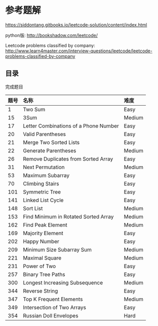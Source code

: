 # 参考题解

https://siddontang.gitbooks.io/leetcode-solution/content/index.html

python版: http://bookshadow.com/leetcode/

Leetcode problems classified by company:
http://www.learn4master.com/interview-questions/leetcode/leetcode-problems-classified-by-company

## 目录

完成题目


|题号|名称|难度|
|:----|:----|:----|
|1|Two Sum|Easy|
|15|3Sum|Medium|
|17|Letter Combinations of a Phone Number|Easy|
|20|Valid Parentheses|Easy|
|21|Merge Two Sorted Lists|Easy|
|22|Generate Parentheses|Medium|
|26|Remove Duplicates from Sorted Array|Easy|
|31|Next Permutation|Medium|
|53|Maximum Subarray|Easy|
|70|Climbing Stairs|Easy|
|101|Symmetric Tree|Easy|
|141|Linked List Cycle|Easy|
|148|Sort List|Medium|
|153|Find Minimum in Rotated Sorted Array|Medium|
|162|Find Peak Element|Medium|
|169|Majority Element|Easy|
|202|Happy Number|Easy|
|209|Minimum Size Subarray Sum|Medium|
|221|Maximal Square|Medium|
|231|Power of Two|Easy|
|257|Binary Tree Paths|Easy|
|300|Longest Increasing Subsequence|Medium|
|344|Reverse String|Easy|
|347|Top K Frequent Elements|Medium|
|349|Intersection of Two Arrays|Easy|
|354|Russian Doll Envelopes|Hard|



